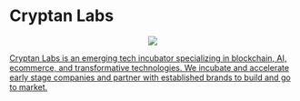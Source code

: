 # Cryptan Labs

<p align="center"><a href="https://cryptanlabs.com" target="_blank" rel="noopener noreferrer"><img src="https://user-images.githubusercontent.com/80609236/236592112-41734518-6d15-49fb-a32f-00cb81fe17ac.png"/>


Cryptan Labs is an emerging tech incubator specializing in blockchain, AI, ecommerce, and transformative technologies.  We incubate and accelerate early stage companies and partner with established brands to build and go to market.
